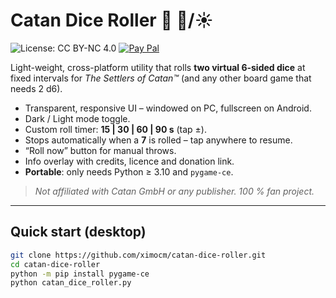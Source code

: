 # Catan Dice Roller 🎲 🌙/☀️

![License: CC BY-NC 4.0](https://img.shields.io/badge/License-BY--NC%204.0-lightgrey.svg)
[![Pay Pal](https://img.shields.io/badge/buy%20me-a%20coffee-ffdd00?logo=paypal)](https://paypal.me/ximocm)

Light-weight, cross-platform utility that rolls **two virtual 6-sided dice** at fixed
intervals for _The Settlers of Catan™_ (and any other board game that needs 2 d6).

* Transparent, responsive UI – windowed on PC, fullscreen on Android.  
* Dark / Light mode toggle.  
* Custom roll timer: **15 | 30 | 60 | 90 s** (tap ±).  
* Stops automatically when a **7** is rolled – tap anywhere to resume.  
* “Roll now” button for manual throws.  
* Info overlay with credits, licence and donation link.  
* **Portable**: only needs Python ≥ 3.10 and `pygame-ce`.

> _Not affiliated with Catan GmbH or any publisher. 100 % fan project._

---

## Quick start (desktop)

```bash
git clone https://github.com/ximocm/catan-dice-roller.git
cd catan-dice-roller
python -m pip install pygame-ce
python catan_dice_roller.py

